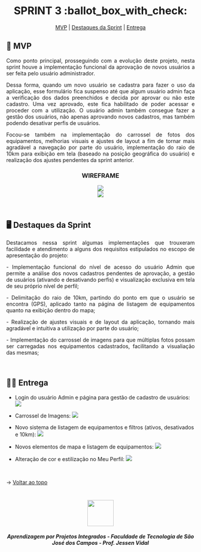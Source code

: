 <br id="topo">
 
<h1 align="center"> SPRINT 3 :ballot_box_with_check: </h1>

<p align="center">
    <a href="#mvp">MVP</a> | 
    <a href="#destaques">Destaques da Sprint</a> | 
    <a href="#entrega">Entrega</a> 
</p>

<span id="mvp">
 
## :rocket: MVP 
<p align="justify">Como ponto principal, prosseguindo com a evolução deste projeto, nesta sprint houve a implementação funcional da aprovação de novos usuários a ser feita pelo usuário administrador.</p>

<p align="justify">Dessa forma, quando um novo usuário se cadastra para fazer o uso da aplicação, esse formulário fica suspenso até que algum usuário admin faça a verificação dos dados preenchidos e decida por aprovar ou não este cadastro. Uma vez aprovado, este fica habilitado de poder acessar e proceder com a utilização. O usuário admin também consegue fazer a gestão dos usuários, não apenas aprovando novos cadastros, mas também podendo desativar perfis de usuários.</p>

<p align="justify">Focou-se também na implementação do carrossel de fotos dos equipamentos, melhorias visuais e ajustes de layout a fim de tornar mais agradável a navegação por parte do usuário, implementação do raio de 10km para exibição em tela (baseado na posição geográfica do usuário) e realização dos ajustes pendentes da sprint anterior.</p>
  
<h3 align="center" id="wireframe"> WIREFRAME </h3>
<p align="center">
<img src="https://github.com/peonia-api/API_5_Semestre/blob/main/images/Wireframes%20-%20Gestão%20Usuário%20Admin.png"/>
<br>
<img src="https://github.com/peonia-api/API_5_Semestre/blob/main/images/Wireframes%20-%20Aprovação%20e%20desativação%20de%20usuários.png"/>
</p>
</br>

 <span id="destaques">

## 🖥️ Destaques da Sprint
<p align="justify">Destacamos nessa sprint algumas implementações que trouxeram facilidade e atendimento a alguns dos requisitos estipulados no escopo de apresentação do projeto:</p>

<p align="justify"> - Implementação funcional do nível de acesso do usuário Admin que permite a análise dos novos cadastros pendentes de aprovação, a gestão de usuários (ativando e desativando perfis) e visualização exclusiva em tela de seu próprio nível de perfil;</p>

<p align="justify"> - Delimitação do raio de 10km, partindo do ponto em que o usuário se encontra (GPS), aplicado tanto na página de listagem de equipamentos quanto na exibição dentro do mapa;</p>

<p align="justify"> - Realização de ajustes visuais e de layout da aplicação, tornando mais agradável e intuitiva a utilização por parte do usuário;</p>

<p align="justify"> - Implementação do carrossel de imagens para que múltiplas fotos possam ser carregadas nos equipamentos cadastrados, facilitando a visualiação das mesmas;</p>
<br>
  
 <span id="entrega">
 
## 👩‍💻 Entrega
<p align="center">

- Login do usuário Admin e página para gestão de cadastro de usuários:
![](https://github.com/peonia-api/API_5_Semestre/blob/main/videos/Login-do-Admin-e-aprovação-de-cadastros.gif)

- Carrossel de Imagens:
![](https://github.com/peonia-api/API_5_Semestre/blob/main/videos/Carrossel-de-Imagens.gif)

- Novo sistema de listagem de equipamentos e filtros (ativos, desativados e 10km):
![](https://github.com/peonia-api/API_5_Semestre/blob/main/videos/Nova-Listagem-Equipamentos.gif)

- Novos elementos de mapa e listagem de equipamentos:
![](https://github.com/peonia-api/API_5_Semestre/blob/main/videos/Novos-Elementos-de-Mapa-e-Listagem-de-Equipamentos.gif)

- Alteração de cor e estilização no Meu Perfil:
![](https://github.com/peonia-api/API_5_Semestre/blob/main/videos/Alteração-de-Cor-e-Estilo.gif)

</p>
<br>

→ [Voltar ao topo](#topo)

<h1 align="center"> <img src = "https://user-images.githubusercontent.com/71477357/161321048-dc637b2e-0314-4e07-b2f9-8cda9f653356.png" height="70"  align="auto">
<h5 align="center"> Aprendizagem por Projetos Integrados - Faculdade de Tecnologia de São José dos Campos - Prof. Jessen Vidal </h5>

